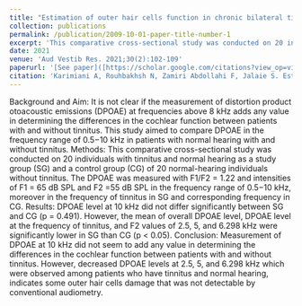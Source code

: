 ```yaml
---
title: "Estimation of outer hair cells function in chronic bilateral tinnitus patients with normal hearing using distortion product otoacoustic emissions"
collection: publications
permalink: /publication/2009-10-01-paper-title-number-1
excerpt: 'This comparative cross-sectional study was conducted on 20 individuals with tinnitus and normal hearing as a study group (SG) and a control group (CG) of 20 normal-hearing individuals without tinnitus. The DPOAE was measured with F1/F2 = 1.22 and intensities of F1 = 65 dB SPL and F2 =55 dB SPL in the frequency range of 0.5−10 kHz, moreover in the frequency of tinnitus in SG and corresponding frequency in CG.'
date: 2021
venue: 'Aud Vestib Res. 2021;30(2):102-109'
paperurl: '[See paper]([https://scholar.google.com/citations?view_op=view_citation&hl=en&user=JzHAnEIAAAAJ&citation_for_view=JzHAnEIAAAAJ:u-x6o8ySG0sC](http://academicpages.github.io/files/paper1.pdf))'
citation: 'Karimiani A, Rouhbakhsh N, Zamiri Abdollahi F, Jalaie S. Estimation of outer hair cells function in chronic bilateral tinnitus patients with normal hearing using distortion product otoacoustic emissions. Aud Vestib Res. 2021;30(2):102-109.'
---
```

Background and Aim: It is not clear if the measurement of distortion product otoacoustic emissions (DPOAE) at frequencies above 8 kHz adds any value in determining the differences in the cochlear function between patients with and without tinnitus. This study aimed to compare DPOAE in the frequency range of 0.5−10 kHz in patients with normal hearing with and without tinnitus.
Methods: This comparative cross-sectional study was conducted on 20 individuals with tinnitus and normal hearing as a study group (SG) and a control group (CG) of 20 normal-hearing individuals without tinnitus. The DPOAE was measured with F1/F2 = 1.22 and intensities of F1 = 65 dB SPL and F2 =55 dB SPL in the frequency range of 0.5−10 kHz, moreover in the frequency of tinnitus in SG and corresponding frequency in CG.
Results: DPOAE level at 10 kHz did not differ significantly between SG and CG (p = 0.491). However, the mean of overall DPOAE level, DPOAE level at the frequency of tinnitus, and F2 values of 2.5, 5, and 6.298 kHz were significantly lower in SG than CG (p < 0.05).
Conclusion: Measurement of DPOAE at 10 kHz did not seem to add any value in determining the differences in the cochlear function between patients with and without tinnitus. However, decreased DPOAE levels at 2.5, 5, and 6.298 kHz which were observed among patients who have tinnitus and normal hearing, indicates some outer hair cells damage that was not detectable by conventional audiometry.

